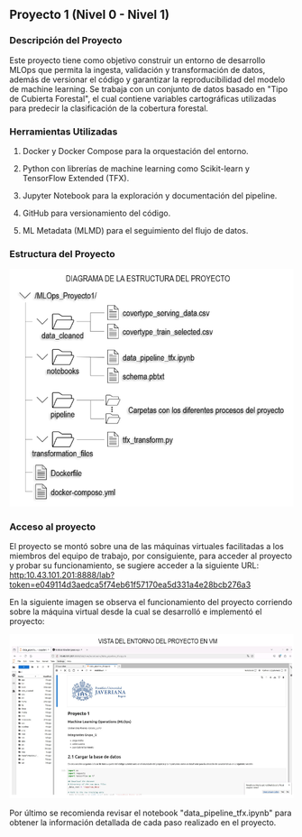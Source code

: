 ## Proyecto 1 (Nivel 0 - Nivel 1)

### Descripción del Proyecto

Este proyecto tiene como objetivo construir un entorno de desarrollo MLOps que permita la ingesta, validación y transformación de datos, además de versionar el código y garantizar la reproducibilidad del modelo de machine learning. Se trabaja con un conjunto de datos basado en "Tipo de Cubierta Forestal", el cual contiene variables cartográficas utilizadas para predecir la clasificación de la cobertura forestal.

### Herramientas Utilizadas

1. Docker y Docker Compose para la orquestación del entorno.

2. Python con librerías de machine learning como Scikit-learn y TensorFlow Extended (TFX).

3. Jupyter Notebook para la exploración y documentación del pipeline.

4. GitHub para versionamiento del código.

5. ML Metadata (MLMD) para el seguimiento del flujo de datos.

### Estructura del Proyecto

![basic train flow](img/01_arquitectura.png)

### Acceso al proyecto

El proyecto se montó sobre una de las máquinas virtuales facilitadas a los miembros del equipo de trabajo, por consiguiente, para acceder al proyecto y probar su funcionamiento, se sugiere acceder a la siguiente URL: [http:10.43.101.201:8888/lab?token=e049114d3aedca5f74eb61f57170ea5d331a4e28bcb276a3 ](http://10.43.101.201:8888/lab?token=e049114d3aedca5f74eb61f57170ea5d331a4e28bcb276a3)


En la siguiente imagen se observa el funcionamiento del proyecto corriendo sobre la máquina virtual desde la cual se desarrolló e implementó el proyecto:

![basic train flow](img/02_EjemploEntorno.png)

Por último se recomienda revisar el notebook "data_pipeline_tfx.ipynb" para obtener la información detallada de cada paso realizado en el proyecto.
